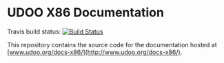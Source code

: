 # UDOO X86 Documentation

Travis build status: [![Build Status](https://travis-ci.org/UDOOboard/X86-Docs.svg?branch=master)](https://travis-ci.org/UDOOboard/Blu-Docs)

This repository contains the source code for the documentation hosted at [www.udoo.org/docs-x86/](http://www.udoo.org/docs-x86/).
